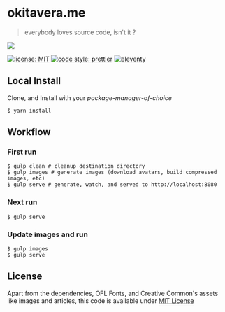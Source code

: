 # okitavera.me

> everybody loves source code, isn't it ?

<a href="https://www.netlify.com">
  <img src="https://www.netlify.com/img/global/badges/netlify-light.svg"/>
</a>

[![license: MIT](https://img.shields.io/badge/license-MIT-blue.svg?style=flat-square)](LICENSE)
[![code style: prettier](https://img.shields.io/badge/code_style-prettier-ff69b4.svg?style=flat-square)](https://github.com/prettier/prettier)
[![eleventy](https://img.shields.io/badge/staticgen-eleventy-%23707070.svg?style=flat-square)](https://11ty.io)

## Local Install

Clone, and Install with your _package-manager-of-choice_

```
$ yarn install
```

## Workflow

### First run

```
$ gulp clean # cleanup destination directory
$ gulp images # generate images (download avatars, build compressed images, etc)
$ gulp serve # generate, watch, and served to http://localhost:8080
```

### Next run

```
$ gulp serve
```

### Update images and run

```
$ gulp images
$ gulp serve
```

## License

Apart from the dependencies, OFL Fonts, and Creative Common's assets like images and articles, this code is available under [MIT License](LICENSE)
